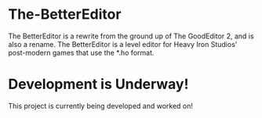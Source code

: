 # The-BetterEditor
The BetterEditor is a rewrite from the ground up of The GoodEditor 2, and is also a rename. The BetterEditor is a level editor for Heavy Iron Studios' post-modern games that use the *.ho format.
# Development is Underway!
This project is currently being developed and worked on!
